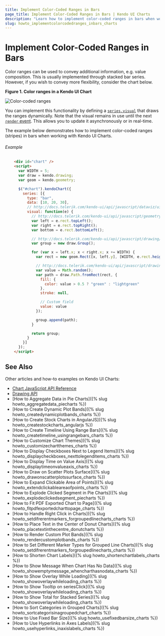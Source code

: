 ```yaml
---
title: Implement Color-Coded Ranges in Bars
page_title: Implement Color-Coded Ranges in Bars | Kendo UI Charts
description: "Learn how to implement color-coded ranges in bars when working with the Kendo UI Charts."
slug: howto_implementcolorcodedranges_inbars_charts
---
```


# Implement Color-Coded Ranges in Bars

Color ranges can be used to convey additional information, e.g. value composition. This is usually implemented through stacked bar series. However, if you wish to convey more flexibility, consider the chart below.

**Figure 1. Color ranges in a Kendo UI Chart**

![Color-coded ranges](/controls/charts/how-to/images/color-coded-bars.png)

You can implement this functionality by defining a [`series.visual`](/api/javascript/dataviz/ui/chart#configuration-series.visual) that draws the ranges dynamically. Note that the visual remains in use until the next [`render` event](/api/javascript/dataviz/ui/chart#events-render). This allows you to update it asynchronously or in real-time.

The example below demonstrates how to implement color-coded ranges (stripes) in bars when working with Kendo UI Charts.

###### Example

```html
    <div id="chart" />
    <script>
      var WIDTH = 5;
      var draw = kendo.drawing;
      var geom = kendo.geometry;

      $("#chart").kendoChart({
        series: [{
          type: "bar",
          data: [10, 20, 30],
          // http://docs.telerik.com/kendo-ui/api/javascript/dataviz/ui/chart#configuration-series.visual
          visual: function(e) {
            // http://docs.telerik.com/kendo-ui/api/javascript/geometry/rect
            var left = e.rect.topLeft();
            var right = e.rect.topRight();
            var bottom = e.rect.bottomLeft();

            // http://docs.telerik.com/kendo-ui/api/javascript/drawing/group
            var group = new draw.Group();

            for (var x = left.x; x < right.x; x += WIDTH) {
              var rect = new geom.Rect([x, left.y], [WIDTH, e.rect.height()])

              // http://docs.telerik.com/kendo-ui/api/javascript/drawing/path
              var value = Math.random();
              var path = draw.Path.fromRect(rect, {
                fill: {
                  color: value > 0.5 ? "green" : "lightgreen"
                },
                stroke: null,

                // Custom field
                value: value
              });

              group.append(path);
            }

            return group;
          }
        }]
      });
    </script>
```

## See Also

Other articles and how-to examples on Kendo UI Charts:

* [Chart JavaScript API Reference](/api/javascript/dataviz/ui/chart)
* [Drawing API](http://docs.telerik.com/kendo-ui/framework/drawing/overview)
* [How to Aggregate Data in Pie Charts]({% slug howto_aggregatedata_piecharts %})
* [How to Create Dynamic Plot Bands]({% slug howto_createdynamicplotbands_charts %})
* [How to Create Stock Charts in AngularJS]({% slug howto_createstockcharts_angularjs %})
* [How to Create Timeline Using Range Bars]({% slug howto_createtimeline_usingrangebars_charts %})
* [How to Customize Chart Themes]({% slug howto_customizechartthemes_charts %})
* [How to Display Checkboxes Next to Legend Items]({% slug howto_displaycheckboxes_nexttolegenditems_charts %})
* [How to Display Time on Value Axis]({% slug howto_displaytimeonvalueaxis_charts %})
* [How to Draw on Scatter Plots Surface]({% slug howto_drawonscatterplotssurface_charts %})
* [How to Expand Clickable Area of Points]({% slug howto_extendclickableareaofpoints_charts %})
* [How to Explode Clicked Segment in Pie Charts]({% slug howto_explodeclickedsegment_piecharts %})
* [How to Fit PDF Exported Chart to Page]({% slug howto_fitpdfexportedcharttopage_charts %})
* [How to Handle Right Click in Charts]({% slug howto_setdifrerentmarkers_forgroupedlinecharts_charts %})
* [How to Place Text in the Center of Donut Charts]({% slug howto_placetextinthecentre_donutcharts %})
* [How to Render Custom Plot Bands]({% slug howto_rendercustomplotbands_charts %})
* [How to Set Different Marker Types for Grouped Line Charts]({% slug howto_setdifrerentmarkers_forgroupedlinecharts_charts %})
* [How to Shorten Chart Labels]({% slug howto_shortenchartlabels_charts %})
* [How to Show Message When Chart Has No Data]({% slug howto_showemptymessage_whencharthasnodata_charts %})
* [How to Show Overlay While Loading]({% slug howto_showoverlaywhileloading_charts %})
* [How to Show Tooltip on seriesClick]({% slug howto_showoverlaywhileloading_charts %})
* [How to Show Total for Stacked Series]({% slug howto_showoverlaywhileloading_charts %})
* [How to Sort Categories in Grouped Charts]({% slug howto_sortcategorisinagroupedchart_charts %})
* [How to Use Fixed Bar Size]({% slug howto_usefixedbarsize_charts %})
* [How to Use Hyperlinks in Axes Labels]({% slug howto_usehyperlinks_inaxislabels_charts %})
